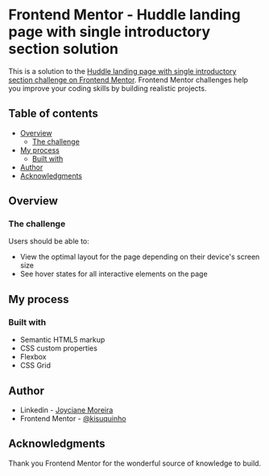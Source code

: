 # Frontend Mentor - Huddle landing page with single introductory section solution

This is a solution to the [Huddle landing page with single introductory section challenge on Frontend Mentor](https://www.frontendmentor.io/challenges/huddle-landing-page-with-a-single-introductory-section-B_2Wvxgi0). Frontend Mentor challenges help you improve your coding skills by building realistic projects. 

## Table of contents

- [Overview](#overview)
  - [The challenge](#the-challenge)
- [My process](#my-process)
  - [Built with](#built-with)
- [Author](#author)
- [Acknowledgments](#acknowledgments)

## Overview

### The challenge

Users should be able to:

- View the optimal layout for the page depending on their device's screen size
- See hover states for all interactive elements on the page

## My process

### Built with

- Semantic HTML5 markup
- CSS custom properties
- Flexbox
- CSS Grid

## Author

- Linkedin - [Joyciane Moreira](https://www.linkedin.com/in/joyciane/)
- Frontend Mentor - [@kisuquinho](https://www.frontendmentor.io/profile/kisuquinho)

## Acknowledgments

Thank you Frontend Mentor for the wonderful source of knowledge to build.